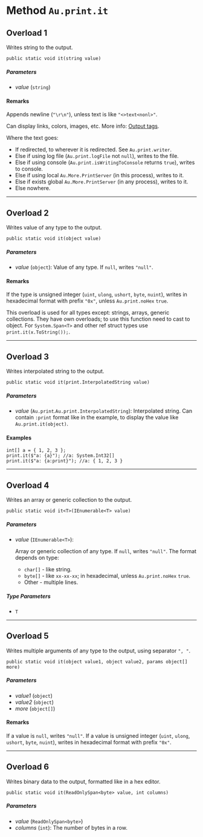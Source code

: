 # Method `Au.print.it`

## Overload 1

Writes string to the output.

```
public static void it(string value)
```

##### Parameters

- *value*  (`string`)

#### Remarks

Appends newline (`"\r\n"`), unless text is like `"<>text<nonl>"`.

Can display links, colors, images, etc. More info: [Output tags](../articles/Output%20tags.html).

Where the text goes:

- If redirected, to wherever it is redirected. See `Au.print.writer`.
- Else if using log file (`Au.print.logFile` not `null`), writes to the file.
- Else if using console (`Au.print.isWritingToConsole` returns `true`), writes to console.
- Else if using local `Au.More.PrintServer` (in this process), writes to it.
- Else if exists global `Au.More.PrintServer` (in any process), writes to it.
- Else nowhere.

* * *

## Overload 2

Writes value of any type to the output.

```
public static void it(object value)
```

##### Parameters

- *value*  (`object`):
    Value of any type. If `null`, writes `"null"`.

#### Remarks

If the type is unsigned integer (`uint`, `ulong`, `ushort`, `byte`, `nuint`), writes in hexadecimal format with prefix `"0x"`, unless `Au.print.noHex` `true`.

This overload is used for all types except: strings, arrays, generic collections. They have own overloads; to use this function need to cast to object. For `System.Span<T>` and other ref struct types use `print.it(x.ToString());`.

* * *

## Overload 3

Writes interpolated string to the output.

```
public static void it(print.InterpolatedString value)
```

##### Parameters

- *value*  (`Au.print`.`Au.print.InterpolatedString`):
    Interpolated string. Can contain `:print` format like in the example, to display the value like `Au.print.it(object)`.

#### Examples

```
int[] a = { 1, 2, 3 };
print.it($"a: {a}"); //a: System.Int32[]
print.it($"a: {a:print}"); //a: { 1, 2, 3 }
```

* * *

## Overload 4

Writes an array or generic collection to the output.

```
public static void it<T>(IEnumerable<T> value)
```

##### Parameters

- *value*  (`IEnumerable<T>`):

    Array or generic collection of any type. If `null`, writes `"null"`. The format depends on type:

    - `char[]` - like string.
    - `byte[]` - like `xx-xx-xx`; in hexadecimal, unless `Au.print.noHex` `true`.
    - Other - multiple lines.

##### Type Parameters

- `T`

* * *

## Overload 5

Writes multiple arguments of any type to the output, using separator `", "`.

```
public static void it(object value1, object value2, params object[] more)
```

##### Parameters

- *value1*  (`object`)
- *value2*  (`object`)
- *more*  (`object[]`)

#### Remarks

If a value is `null`, writes `"null"`. If a value is unsigned integer (`uint`, `ulong`, `ushort`, `byte`, `nuint`), writes in hexadecimal format with prefix `"0x"`.

* * *

## Overload 6

Writes binary data to the output, formatted like in a hex editor.

```
public static void it(ReadOnlySpan<byte> value, int columns)
```

##### Parameters

- *value*  (`ReadOnlySpan<byte>`)
- *columns*  (`int`):
    The number of bytes in a row.